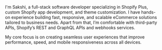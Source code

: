 I'm Sakshi, a full-stack software developer specializing in Shopify Plus, custom Shopify app development, and theme customization. I have hands-on experience building fast, responsive, and scalable eCommerce solutions tailored to business needs. Apart from that, I’m comfortable with third-party APIs, Shopify’s REST and GraphQL APIs and webhooks services. 

My core focus is on creating seamless user experiences that improve performance, speed, and mobile responsiveness across all devices.

